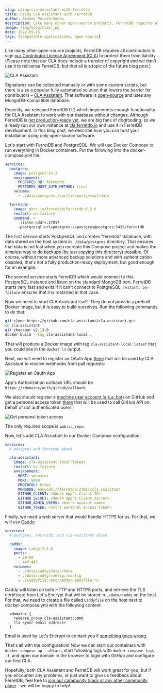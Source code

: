 ```yaml
---
slug: using-cla-assistant-with-ferretdb
title: Using CLA Assistant with FerretDB
author: Alexey Palazhchenko
description: Like many other open-source projects, FerretDB requires all contributors to sign [our Contributor License Agreement (CLA)](https://gist.github.com/ferretdb-bot/554e6a30bfcc1d954f3853b4aad95281) to protect them from liability.
image: /img/blog/cla3.jpg
date: 2022-05-16
tags: [compatible applications, open-source]
---
```


Like many other open-source projects, FerretDB requires all contributors to sign [our Contributor License Agreement (CLA)](https://gist.github.com/ferretdb-bot/554e6a30bfcc1d954f3853b4aad95281) to protect them from liability.
(Please note that our CLA does include a transfer of copyright and we don't use it to relicense FerretDB; but that all is a topic of the future blog post.)

![CLA Assistant](/img/blog/cla3.jpg)

<!--truncate-->

Signatures can be collected manually or with some custom scripts, but there is also a popular fully automated solution that lowers the barrier for contributors – [CLA Assistant](https://cla-assistant.io).
That software is [open-source](https://github.com/cla-assistant/cla-assistant) and uses any MongoDB-compatible database.

Recently, we released FerretDB 0.2 which implements enough functionality for CLA Assistant to work with our database without changes.
Although FerretDB is [not production-ready yet](https://github.com/FerretDB/FerretDB/#scope-and-current-state), we are big fans of dogfooding, so we already run our own instance at [cla.ferretdb.io](https://cla.ferretdb.io) and use it in FerretDB development.
In this blog post, we describe how you can host your installation using only open-source software.

Let's start with FerretDB and PostgreSQL.
We will use Docker Compose to run everything in Docker containers.
Put the following into the docker-compose.yml file:

```yaml
services:
  postgres:
    image: postgres:14.2
    environment:
      POSTGRES_DB: ferretdb
      POSTGRES_HOST_AUTH_METHOD: trust
    volumes:
      - ./data/postgres:/var/lib/postgresql/data

  ferretdb:
    image: ghcr.io/ferretdb/ferretdb:0.2.0
    restart: on-failure
    command: >
      -listen-addr=:27017
      -postgresql-url=postgres://postgres@postgres:5432/ferretdb
```

The first service starts PostgreSQL and creates "ferretdb" database, with data stored on the host system in `./data/postgres` directory.
That ensures that data is not lost when you recreate this Compose project and makes the simplest way to do backups (by just copying this directory) possible.
Of course, without more advanced backup solutions and with authentication disabled, that's not a fully production-ready deployment, but good enough for an example.

The second service starts FerretDB which would connect to this PostgreSQL instance and listen on the standard MongoDB port.
FerretDB starts very fast and exits if it can't connect to PostgreSQL; `restart: on-failure` ensures that it is restarted in that case.

Now we need to start CLA Assistant itself.
They do not provide a prebuilt Docker image, but it is easy to build ourselves.
Run the following commands to do that:

```sh
git clone https://github.com/cla-assistant/cla-assistant.git
cd cla-assistant
git checkout v2.13.0
docker build --tag cla-assistant-local .
```

That will produce a Docker image with tag `cla-assistant-local:latest` that you could see in the `docker ls` output.

Next, we will need to register an OAuth App [there](https://github.com/settings/developers) that will be used by CLA Assistant to receive webhooks from pull requests:

![Register an Oauth App](/img/blog/cla1.jpg)

App's Authorization callback URL should be `https://<domain>/auth/github/callback`.

We also should register a [machine user account (a.k.a. bot)](https://docs.github.com/en/get-started/learning-about-github/types-of-github-accounts#personal-accounts) on GitHub and get a personal access token [there](https://github.com/settings/tokens) that will be used to call GitHub API on behalf of not authenticated users:

![Get personal token access](/img/blog/cla2.jpg)

The only required scope is `public_repo`.

Now, let's add CLA Assistant to our Docker Compose configuration:

```yaml
services:
  # postgres and ferretdb above

  cla-assistant:
    image: cla-assistant-local:latest
    restart: on-failure
    environment:
      HOST: <domain>
      PORT: 5000
      PROTOCOL: https
      MONGODB: mongodb://ferretdb:27017/cla_assistant
      GITHUB_CLIENT: <OAuth App's Client ID>
      GITHUB_SECRET: <OAuth App's Client secret>
      GITHUB_ADMIN_USERS: <bot's account name>
      GITHUB_TOKEN: <bot's personal access token>
```

Finally, we need a web server that would handle HTTPS for us.
For that, we will use [Caddy](https://caddyserver.com):

```yaml
services:
  # postgres, ferretdb, and cla-assistant above

  caddy:
    image: caddy:2.4.6
    ports:
      - 80:80
      - 443:443
    volumes:
      - ./data/caddy/data:/data
      - ./data/caddy/config:/config
      - ./Caddyfile:/etc/caddy/Caddyfile:ro
```

Caddy will listen on both HTTP and HTTPS ports, and retrieve the TLS certificate from Let's Encrypt that will be stored in `./data/caddy` on the host.
For that, we need to create a file called `Caddyfile` on the host next to docker-compose.yml with the following content:

```text
  <domain> {
    reverse_proxy cla-assistant:5000
    tls <your email address>
  }
```

Email is used by Let's Encrypt to contact you if [something goes wrong](https://letsencrypt.org/docs/expiration-emails/).

That's all with the configuration!
Now we can start our containers with `docker-compose up --detach`,
start following logs with `docker-compose logs -f`,
and open our domain in the browser to login with GitHub and configure our first CLA.

Hopefully, both CLA Assistant and FerretDB will work great for you; but if you encounter any problems, or just want to give us feedback about FerretDB,
feel free to [join our community Slack or any other community place](https://github.com/FerretDB/FerretDB/#community) – we will be happy to help!
